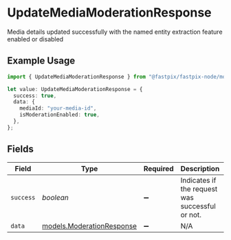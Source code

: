 # UpdateMediaModerationResponse

Media details updated successfully with the named entity extraction feature enabled or disabled

## Example Usage

```typescript
import { UpdateMediaModerationResponse } from "@fastpix/fastpix-node/models/operations";

let value: UpdateMediaModerationResponse = {
  success: true,
  data: {
    mediaId: "your-media-id",
    isModerationEnabled: true,
  },
};
```

## Fields

| Field                                                           | Type                                                            | Required                                                        | Description                                                     | Example                                                         |
| --------------------------------------------------------------- | --------------------------------------------------------------- | --------------------------------------------------------------- | --------------------------------------------------------------- | --------------------------------------------------------------- |
| `success`                                                       | *boolean*                                                       | :heavy_minus_sign:                                              | Indicates if the request was successful or not.                 | true                                                            |
| `data`                                                          | [models.ModerationResponse](../../models/moderationresponse.md) | :heavy_minus_sign:                                              | N/A                                                             |                                                                 |